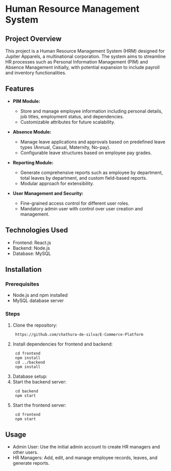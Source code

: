 # Human Resource Management System

## Project Overview
This project is a Human Resource Management System (HRM) designed for Jupiter Apparels, a multinational corporation. The system aims to streamline HR processes such as Personal Information Management (PIM) and Absence Management initially, with potential expansion to include payroll and inventory functionalities.

## Features

- **PIM Module:**
  - Store and manage employee information including personal details, job titles, employment status, and dependencies.
  - Customizable attributes for future scalability.

- **Absence Module:**
  - Manage leave applications and approvals based on predefined leave types (Annual, Casual, Maternity, No-pay).
  - Configurable leave structures based on employee pay grades.

- **Reporting Module:**
  - Generate comprehensive reports such as employee by department, total leaves by department, and custom field-based reports.
  - Modular approach for extensibility.

- **User Management and Security:**
  - Fine-grained access control for different user roles.
  - Mandatory admin user with control over user creation and management.

## Technologies Used

- Frontend: React.js
- Backend: Node.js
- Database: MySQL

## Installation

### Prerequisites

- Node.js and npm installed
- MySQL database server

### Steps

1. Clone the repository:
   ```plaintext
    https://github.com/chathura-de-silva/E-Commerce-Platform
    ```
2. Install dependencies for frontend and backend:
   ```plaintext
    cd frontend
    npm install
    cd ../backend
    npm install
    ```
3. Database setup:
4. Start the backend server:
   ```plaintext
    cd backend
    npm start
    ```
5. Start the frontend server:
   ```plaintext
    cd frontend
    npm start
    ```

## Usage

- Admin User: Use the initial admin account to create HR managers and other users.
- HR Managers: Add, edit, and manage employee records, leaves, and generate reports.
